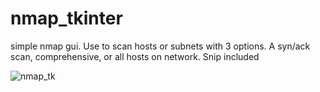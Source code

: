 # nmap_tkinter
simple nmap gui. Use to scan hosts or subnets with 3 options.
A syn/ack scan, comprehensive, or all hosts on network.
Snip included


![nmap_tk](https://user-images.githubusercontent.com/63485111/127781373-c7d59fda-06db-454f-a4ad-008fecc47d2f.PNG)







